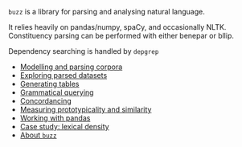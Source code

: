 `buzz` is a library for parsing and analysing natural language.

It relies heavily on pandas/numpy, spaCy, and occasionally NLTK. Constituency parsing can be performed with either benepar or bllip.

Dependency searching is handled by `depgrep`

- [Modelling and parsing corpora](corpus.md)
- [Exploring parsed datasets](dataset.md)
- [Generating tables](table.md)
- [Grammatical querying](query.md)
- [Concordancing](conc.md)
- [Measuring prototypicality and similarity](proto.md)
- [Working with pandas](pandas.md)
- [Case study: lexical density](density.md)
- [About `buzz`](about.md)

